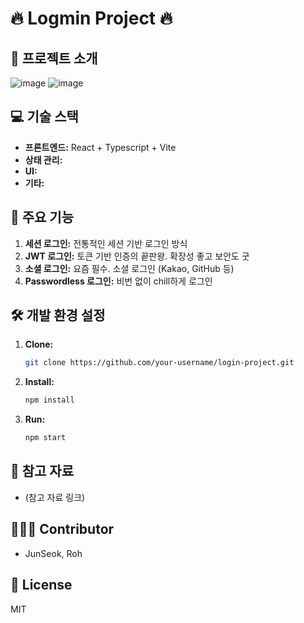 # 🔥 Logmin Project 🔥

## 🚀 프로젝트 소개
![image](https://github.com/user-attachments/assets/6e138707-7faa-41ba-8fdd-7f24dda1153d)
![image](https://github.com/user-attachments/assets/7350effc-a147-4560-b67c-c06cd60082c0)

## 💻 기술 스택

* **프론트엔드:** React + Typescript + Vite
* **상태 관리:** 
* **UI:** 
* **기타:** 

## 🤩 주요 기능

1.  **세션 로그인:** 전통적인 세션 기반 로그인 방식
2.  **JWT 로그인:** 토큰 기반 인증의 끝판왕. 확장성 좋고 보안도 굿
3.  **소셜 로그인:** 요즘 필수. 소셜 로그인 (Kakao, GitHub 등)
4.  **Passwordless 로그인:** 비번 없이 chill하게 로그인

## 🛠️ 개발 환경 설정

1.  **Clone:**
    ```bash
    git clone https://github.com/your-username/login-project.git
    ```
2.  **Install:**
    ```bash
    npm install
    ```
3.  **Run:**
    ```bash
    npm start
    ```

## 📌 참고 자료

* (참고 자료 링크)

## 🙋🏻‍♂️ Contributor

* JunSeok, Roh

## 📝 License

MIT
